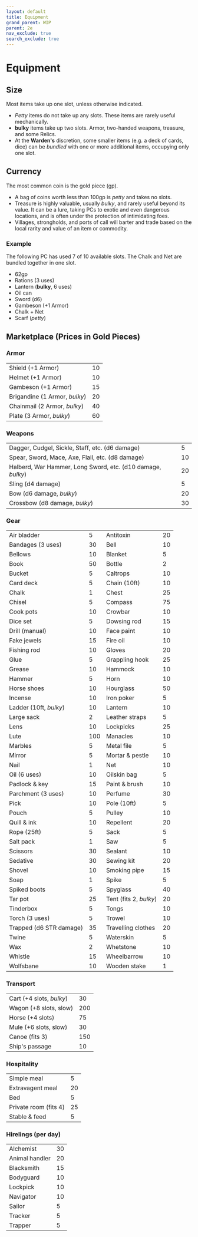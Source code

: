 ```yaml
---
layout: default
title: Equipment
grand_parent: WIP
parent: 2e
nav_exclude: true
search_exclude: true
---
```


# Equipment

## Size

Most items take up one slot, unless otherwise indicated. 

- _Petty_ items do not take up any slots. These items are rarely useful mechanically. 
- __bulky__ items take up two slots. Armor, two-handed weapons, treasure, and some Relics.
- At the **Warden's** discretion, some smaller items (e.g. a deck of cards, dice) can be _bundled_ with one or more additional items, occupying only one slot.

## Currency

The most common coin is the gold piece (gp). 
- A bag of coins worth less than 100gp is _petty_ and takes no slots.
- Treasure is highly valuable, usually _bulky_, and rarely useful beyond its value. It can be a lure, taking PCs to exotic and even dangerous locations, and is often under the protection of intimidating foes.
- Villages, strongholds, and ports of call will barter and trade based on the local rarity and value of an item or commodity.

### Example

The following PC has used 7 of 10 available slots. The Chalk and Net are bundled together in one slot.

- 62gp
- Rations (3 uses)
- Lantern (__bulky__, 6 uses)
- Oil can
- Sword (d6)
- Gambeson (+1 Armor)
- Chalk + Net 
- Scarf (_petty_)

## Marketplace (Prices in Gold Pieces)  

### Armor

|                               |     |
| ----------------------------- | --- |
| Shield (+1 Armor)             | 10  |
| Helmet (+1 Armor)             | 10  |
| Gambeson (+1 Armor)           | 15  |
| Brigandine (1 Armor, _bulky_) | 20  |
| Chainmail (2 Armor, _bulky_)  | 40  |
| Plate (3 Armor, _bulky_)      | 60  |

### Weapons

|                                                              |     |
| ------------------------------------------------------------ | --- |
| Dagger, Cudgel, Sickle,  Staff, etc. (d6  damage)            | 5   |
| Spear, Sword, Mace, Axe,  Flail, etc. (d8 damage)            | 10  |
| Halberd, War Hammer, Long  Sword, etc. (d10 damage, _bulky_) | 20  |
| Sling (d4  damage)                                           | 5   |
| Bow  (d6  damage, _bulky_)                                   | 20  |
| Crossbow (d8  damage, _bulky_)                               | 30  |

### Gear

|                        |     |                        |     |
| ---------------------- | --- | ---------------------- | --- |
| Air bladder            | 5   | Antitoxin              | 20  |
| Bandages (3 uses)      | 30  | Bell                   | 10  |
| Bellows                | 10  | Blanket                | 5   |
| Book                   | 50  | Bottle                 | 2   |
| Bucket                 | 5   | Caltrops               | 10  |
| Card deck              | 5   | Chain (10ft)           | 10  |
| Chalk                  | 1   | Chest                  | 25  |
| Chisel                 | 5   | Compass                | 75  |
| Cook pots              | 10  | Crowbar                | 10  |
| Dice set               | 5   | Dowsing rod            | 15  |
| Drill (manual)         | 10  | Face paint             | 10  |
| Fake jewels            | 15  | Fire oil               | 10  |
| Fishing rod            | 10  | Gloves                 | 20  |
| Glue                   | 5   | Grappling hook         | 25  |
| Grease                 | 10  | Hammock                | 10  |
| Hammer                 | 5   | Horn                   | 10  |
| Horse shoes            | 10  | Hourglass              | 50  |
| Incense                | 10  | Iron poker             | 5   |
| Ladder (10ft, _bulky_) | 10  | Lantern                | 10  |
| Large sack             | 2   | Leather straps         | 5   |
| Lens                   | 10  | Lockpicks              | 25  |
| Lute                   | 100 | Manacles               | 10  |
| Marbles                | 5   | Metal file             | 5   |
| Mirror                 | 5   | Mortar & pestle        | 10  |
| Nail                   | 1   | Net                    | 10  |
| Oil (6 uses)           | 10  | Oilskin bag            | 5   |
| Padlock & key          | 15  | Paint & brush          | 10  |
| Parchment (3 uses)     | 10  | Perfume                | 30  |
| Pick                   | 10  | Pole (10ft)            | 5   |
| Pouch                  | 5   | Pulley                 | 10  |
| Quill & ink            | 10  | Repellent              | 20  |
| Rope (25ft)            | 5   | Sack                   | 5   |
| Salt pack              | 1   | Saw                    | 5   |
| Scissors               | 30  | Sealant                | 10  |
| Sedative               | 30  | Sewing kit             | 20  |
| Shovel                 | 10  | Smoking pipe           | 15  |
| Soap                   | 1   | Spike                  | 5   |
| Spiked boots           | 5   | Spyglass               | 40  |
| Tar pot                | 25  | Tent (fits 2, _bulky_) | 20  |
| Tinderbox              | 5   | Tongs                  | 10  |
| Torch (3 uses)         | 5   | Trowel                 | 10  |
| Trapped (d6 STR damage)| 35  | Travelling clothes     | 20  |
| Twine                  | 5   | Waterskin              | 5   |
| Wax                    | 2   | Whetstone              | 10  |
| Whistle                | 15  | Wheelbarrow            | 10  |
| Wolfsbane              | 10  | Wooden stake           | 1   |

### Transport

|                          |     |
| ------------------------ | --- |
| Cart (+4 slots, _bulky_) | 30  |
| Wagon (+8 slots, slow)   | 200 |
| Horse (+4 slots)         | 75  |
| Mule (+6 slots, slow)    | 30  |
| Canoe (fits 3)           | 150 |
| Ship's passage           | 10  |

### Hospitality
|                       |     |
| --------------------- | --- |
| Simple meal           | 5   |
| Extravagent meal      | 20  |
| Bed                   | 5   |
| Private room (fits 4) | 25  |
| Stable & feed         | 5   |

### Hirelings (per day)

|                |     |
| -------------- | --- |
| Alchemist      | 30  |
| Animal handler | 20  |
| Blacksmith     | 15  |
| Bodyguard      | 10  |
| Lockpick       | 10  |
| Navigator      | 10  |
| Sailor         | 5   |
| Tracker        | 5   |
| Trapper        | 5   |

